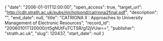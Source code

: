 {
  "date": "2006-01-01T12:00:00", 
  "open_access": true, 
  "target_url": "http://cdlr.strath.ac.uk/pubs/nicholsond/catriona2final.pdf", 
  "description": "", 
  "end_date": null, 
  "title": "CATRIONA II : Approaches to University Management of Electronic Resources", 
  "record_id": "20060101T120000/rt5gNUtFuTCTSR/g12jVUw==", 
  "publisher": "strath.ac.uk", 
  "slug": 120437, 
  "start_date": null
}

